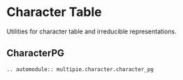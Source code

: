 # Character Table

Utilities for character table and irreducible representations.

## CharacterPG
```{eval-rst}
.. automodule:: multipie.character.character_pg
```
